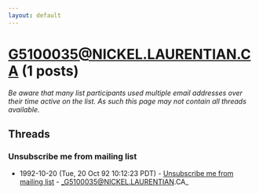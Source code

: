 ```yaml
---
layout: default
---
```


# G5100035@NICKEL.LAURENTIAN.CA (1 posts)

_Be aware that many list participants used multiple email addresses over their time active on the list. As such this page may not contain all threads available._

## Threads

### Unsubscribe me from mailing list
+ 1992-10-20 (Tue, 20 Oct 92 10:12:23 PDT) - [Unsubscribe me from mailing list](/archive/1992/10/7ff243fdcc7ffde13b17fb8b218dc8d5f1dd5c88af1c0f4a6e365455b2d4c2ee) - _G5100035@NICKEL.LAURENTIAN.CA_


